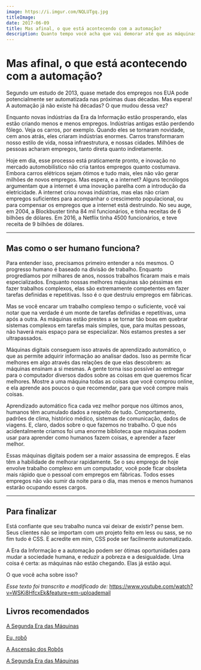 ```yaml
---
image: https://i.imgur.com/NQLUTgq.jpg
titleImage:
date: 2017-06-09
title: Mas afinal, o que está acontecendo com a automação?
description: Quanto tempo você acha que vai demorar até que as máquinas façam o seu trabalho melhor do que você?
---
```



# Mas afinal, o que está acontecendo com a automação?

Segundo um estudo de 2013, quase metade dos empregos nos EUA pode potencialmente ser automatizada nas próximas duas décadas. Mas espera! A automação já não existe há décadas? O que mudou dessa vez?

Enquanto novas indústrias da Era da Informação estão prosperando, elas estão criando menos e menos empregos. Indústrias antigas estão perdendo fôlego. Veja os carros, por exemplo. Quando eles se tornaram novidade, cem anos atrás, eles criaram indústrias enormes. Carros transformaram nosso estilo de vida, nossa infraestrutura, e nossas cidades. Milhões de pessoas acharam empregos, tanto direta quanto indiretamente.

Hoje em dia, esse processo está praticamente pronto, e inovação no mercado automobilístico não cria tantos empregos quanto costumava. Embora carros elétricos sejam ótimos e tudo mais, eles não vão gerar milhões de novos empregos. Mas espera, e a internet? Alguns tecnólogos argumentam que a internet é uma inovação parelha com a introdução da eletricidade. A internet criou novas indústrias, mas elas não criam empregos suficientes para acompanhar o crescimento populacional, ou para compensar os empregos que a internet está destruindo. No seu auge, em 2004, a Blockbuster tinha 84 mil funcionários, e tinha receitas de 6 bilhões de dólares. Em 2016, a Netflix tinha 4500 funcionários, e teve receita de 9 bilhões de dólares. 


---

## Mas como o ser humano funciona? ##

Para entender isso, precisamos primeiro entender a nós mesmos. O progresso humano é baseado na divisão de trabalho. Enquanto progredíamos por milhares de anos, nossos trabalhos ficaram mais e mais especializados. Enquanto nossas melhores máquinas são péssimas em fazer trabalhos complexos, elas são extremamente competentes em fazer tarefas definidas e repetitivas. Isso é o que destruiu empregos em fábricas.

Mas se você encarar um trabalho complexo tempo o suficiente, você vai notar que na verdade é um monte de tarefas definidas e repetitivas, uma após a outra. As máquinas estão prestes a se tornar tão boas em quebrar sistemas complexos em tarefas mais simples, que, para muitas pessoas, não haverá mais espaço para se especializar. Nós estamos prestes a ser ultrapassados.

Máquinas digitais conseguem isso através de aprendizado automático, o que as permite adquirir informação ao analisar dados. Isso as permite ficar melhores em algo através das relações de que elas descobrem: as máquinas ensinam a si mesmas. A gente torna isso possível ao entregar para o computador diversos dados sobre as coisas em que queremos ficar melhores. Mostre a uma máquina todas as coisas que você comprou online, e ela aprende aos poucos o que recomendar, para que você compre mais coisas.

Aprendizado automático fica cada vez melhor porque nos últimos anos, humanos têm acumulado dados a respeito de tudo. Comportamento, padrões de clima, histórico médico, sistemas de comunicação, dados de viagens. E, claro, dados sobre o que fazemos no trabalho. O que nós acidentalmente criamos foi uma enorme biblioteca que máquinas podem usar para aprender como humanos fazem coisas, e aprender a fazer melhor.

Essas máquinas digitais podem ser a maior assassina de empregos. E elas têm a habilidade de melhorar rapidamente. Se o seu emprego de hoje envolve trabalho complexo em um computador, você pode ficar obsoleta mais rápido que o pessoal com empregos em fábricas. Todos esses empregos não vão sumir da noite para o dia, mas menos e menos humanos estarão ocupando esses cargos.


---

## Para finalizar ##

Está confiante que seu trabalho nunca vai deixar de existir? pense bem. Seus clientes não se importam com um projeto feito em less ou sass, se no fim tudo é CSS. E acredite em mim, CSS pode ser facilmente automatizado. 

A Era da Informação e a automação podem ser ótimas oportunidades para mudar a sociedade humana, e reduzir a pobreza e a desigualdade. Uma coisa é certa: as máquinas não estão chegando. Elas já estão aqui.

O que você acha sobre isso? 

_Esse texto foi transcrito e modificado de:_ https://www.youtube.com/watch?v=WSKi8HfcxEk&feature=em-uploademail


## Livros recomendados ##

[A Segunda Era das Máquinas](https://www.amazon.de/Segunda-Era-M%C3%A1quinas-Portuguese-Brasil/dp/8576089149/ref=sr_1_2?s=books-intl-de&ie=UTF8&qid=1497012847&sr=8-2&keywords=A+Segunda+Era+das+M%C3%A1quinas)

[Eu, robô](https://www.amazon.de/Eu-rob%C3%B4-Isaac-Asimov-ebook/dp/B015EED2O2/ref=sr_1_2?ie=UTF8&qid=1497099397&sr=8-2&keywords=Eu%2C+robo)

[A Ascensão dos Robôs](https://www.amazon.de/Rise-Robots-Technology-Threat-Unemployment/dp/1780748485/ref=sr_1_1?s=books-intl-de&ie=UTF8&qid=1497099308&sr=1-1&keywords=The+Rise+of+the+Robots%3A+Technology+and+the+Threat+of+Mass+Unemployment)

[A Segunda Era das Máquinas](https://www.amazon.de/Second-Machine-Age-Prosperity-Technologies/dp/0393350649/ref=sr_1_cc_1?s=aps&ie=UTF8&qid=1497099253&sr=1-1-catcorr&keywords=The+Second+Machine+Age%3A+Work%2C+Progress%2C+and+Prosperity+in+a+Time+of+Brilliant+Technologies)
